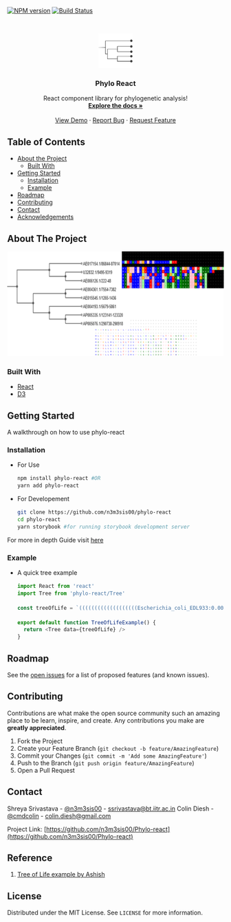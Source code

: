 [![NPM version](https://img.shields.io/npm/v/phylo-react.svg?style=flat-square)](https://npmjs.org/package/phylo-react)
[![Build Status](https://travis-ci.com/n3m3sis00/phylo-react.svg?branch=master)](https://travis-ci.com/n3m3sis00/phylo-react)

<!-- PROJECT LOGO -->
<br />
<p align="center">
  <a href="https://github.com/n3m3sis00/Phylo-react">
    <img src="docs/img/logo.png" alt="Logo" width="80" height="80">
  </a>

  <h3 align="center">Phylo React</h3>

  <p align="center">
    React component library for phylogenetic analysis!
    <br />
    <a href="https://github.com/n3m3sis00/Phylo-react"><strong>Explore the docs »</strong></a>
    <br />
    <br />
    <a href="https://n3m3sis00.github.io/phylo-react/demo">View Demo</a>
    ·
    <a href="https://github.com/n3m3sis00/Phylo-react/issues">Report Bug</a>
    ·
    <a href="https://github.com/n3m3sis00/Phylo-react/issues">Request Feature</a>
  </p>
</p>

<!-- TABLE OF CONTENTS -->

## Table of Contents

- [About the Project](#about-the-project)
  - [Built With](#built-with)
- [Getting Started](#getting-started)
  - [Installation](#installation)
  - [Example](#example)
- [Roadmap](#roadmap)
- [Contributing](#contributing)
- [Contact](#contact)
- [Acknowledgements](#acknowledgements)

<!-- ABOUT THE PROJECT -->

## About The Project

[![Product Name Screen Shot][product-screenshot]](https://n3m3sis00.github.io/tree)

### Built With

- [React](https://reactjs.com)
- [D3](https://d3js.com)

## Getting Started

A walkthrough on how to use phylo-react

### Installation

- For Use

  ```bash
  npm install phylo-react #OR
  yarn add phylo-react
  ```

- For Developement
  ```bash
  git clone https://github.com/n3m3sis00/phylo-react
  cd phylo-react
  yarn storybook #for running storybook development server
  ```

For more in depth Guide visit [here](https://github.com/n3m3sis00/phylo-react/wiki/How-To-Contribute)

### Example

- A quick tree example

  ```js
  import React from 'react'
  import Tree from 'phylo-react/Tree'

  const treeOfLife = `(((((((((((((((((((Escherichia_coli_EDL933:0.00000,Escherichia_coli_O157_H7:0.00000)Escherichia_subclade:0.00044[96],((Escherichia_coli_O6:0.00000,Escherichia_coli_K12:0.00022)Escherichia_subclade:0.00022[76],(Shigella_flexneri_2a_2457T:0.00000,Shigella_flexneri_2a_301:0.00000)Shigella:0.00266[100])Enterobacteriaceae_subclade:0.00000[75])Enterobacteriaceae_subclade:0.00813[100],((Salmonella_enterica:0.00000,Salmonella_typhi:0.00000)Salmonella_subclade:0.00146[100],Salmonella_typhimurium:0.00075)Salmonella:0.00702[100])Enterobacteriaceae_subclade:0.03131[100],((Yersinia_pestis_Medievalis:0.00000,(Yersinia_pestis_KIM:0.00000,Yersinia_pestis_CO92:0.00000)Yersinia_subclade:0.00000[31])Yersinia:0.03398[100],Photorhabdus_luminescens:0.05076)Enterobacteriaceae_subclade:0.01182[61])Enterobacteriaceae_subclade:0.02183[98],((Blochmannia_floridanus:0.32481,Wigglesworthia_brevipalpis:0.35452)Enterobacteriaceae_subclade:0.08332[100],(Buchnera_aphidicola_Bp:0.27492,(Buchnera_aphidicola_APS:0.09535,Buchnera_aphidicola_Sg:0.10235)Buchnera_subclade:0.10140[100])Buchnera:0.06497[100])Enterobacteriaceae_subclade:0.15030[100])Enterobacteriaceae:0.02808[100],((Pasteurella_multocida:0.03441,Haemophilus_influenzae:0.03754)Pasteurellaceae_subclade:0.01571[94],Haemophilus_ducreyi:0.05333)Pasteurellaceae:0.07365[100])Gammaproteobacteria_subclade:0.03759[100],((((Vibrio_vulnificus_YJ016:0.00021,Vibrio_vulnificus_CMCP6:0.00291)Vibrio_subclade:0.01212[100],Vibrio_parahaemolyticus:0.01985)Vibrio_subclade:0.01536[100],Vibrio_cholerae:0.02995)Vibrio:0.02661[100],Photobacterium_profundum:0.06131)Vibrionaceae:0.05597[100])Gammaproteobacteria_subclade:0.03492[81],Shewanella_oneidensis:0.10577)Gammaproteobacteria_subclade:0.12234[100],((Pseudomonas_putida:0.02741,Pseudomonas_syringae:0.03162)Pseudomonas_subclade:0.02904[100],Pseudomonas_aeruginosa:0.03202)Pseudomonas:0.14456[100])Gammaproteobacteria_subclade:0.04492[98],((Xylella_fastidiosa_700964:0.01324,Xylella_fastidiosa_9a5c:0.00802)Xylella:0.10192[100],(Xanthomonas_axonopodis:0.01069,Xanthomonas_campestris:0.00934)Xanthomonas:0.05037[100])Xanthomonadaceae:0.24151[100])Gammaproteobacteria_subclade:0.02475[49],Coxiella_burnetii:0.33185)Gammaproteobacteria:0.03328[54],((((Neisseria_meningitidis_A:0.00400,Neisseria_meningitidis_B:0.00134)Neisseria:0.12615[100],Chromobacterium_violaceum:0.09623)Neisseriaceae:0.07131[100],((Bordetella_pertussis:0.00127,(Bordetella_parapertussis:0.00199,Bordetella_bronchiseptica:0.00022)Bordetella_subclade:0.00006[67])Bordetella:0.14218[100],Ralstonia_solanacearum:0.11464)Burkholderiales:0.08478[100])Betaproteobacteria_subclade:0.03840[75],Nitrosomonas_europaea:0.22059)Betaproteobacteria:0.08761[100])Proteobacteria_subclade:0.16913[100],((((((Agrobacterium_tumefaciens_Cereon:0.00000,Agrobacterium_tumefaciens_WashU:0.00000):0.05735[100],Rhizobium_meliloti:0.05114)Sinorhizobium:0.05575[100],((Brucella_suis:0.00102,Brucella_melitensis:0.00184)Brucella:0.08660[100],Rhizobium_loti:0.09308)Rhizobiales_subclade:0.02384[51])Rhizobiales_subclade:0.08637[100],(Rhodopseudomonas_palustris:0.04182,Bradyrhizobium_japonicum:0.06346)Bradyrhizobiaceae:0.14122[100])Rhizobiales:0.05767[100],Caulobacter_crescentus:0.23943)Alphaproteobacteria_subclade:0.11257[100],(Wolbachia_sp._wMel:0.51596,(Rickettsia_prowazekii:0.04245,Rickettsia_conorii:0.02487)Rickettsia:0.38019[100])Rickettsiaceae:0.12058[100])Alphaproteobacteria:0.12365[100])Proteobacteria_subclade:0.06301[100],((((Helicobacter_pylori_J99:0.00897,Helicobacter_pylori_26695:0.00637)Helicobacter_subclade:0.19055[100],Helicobacter_hepaticus:0.12643)Helicobacter:0.05330[100],Wolinella_succinogenes:0.11644)Helicobacteraceae:0.09105[100],Campylobacter_jejuni:0.20399)Campylobacterales:0.41390[100])Proteobacteria_subclade:0.04428[82],((Desulfovibrio_vulgaris:0.38320,(Geobacter_sulfurreducens:0.22491,Bdellovibrio_bacteriovorus:0.45934)Deltaproteobacteria_subclade:0.04870[43])Deltaproteobacteria:0.04100[69],(Acidobacterium_capsulatum:0.24572,Solibacter_usitatus:0.29086)Acidobacteria:0.20514[100])Bacteria_subclade:0.04214[64])Bacteria_subclade:0.05551[98],((Fusobacterium_nucleatum:0.45615,(Aquifex_aeolicus:0.40986,Thermotoga_maritima:0.34182)Bacteria_subclade:0.07696[100])Bacteria_subclade:0.03606[35],(((Thermus_thermophilus:0.26583,Deinococcus_radiodurans:0.29763)Deinococci:0.24776[100],Dehalococcoides_ethenogenes:0.53988)Bacteria_subclade:0.04370[35],((((Nostoc_sp._PCC_7120:0.12014,Synechocystis_sp._PCC6803:0.15652)Cyanobacteria_subclade:0.04331[98],Synechococcus_elongatus:0.13147)Cyanobacteria_subclade:0.05040[100],(((Synechococcus_sp._WH8102:0.06780,Prochlorococcus_marinus_MIT9313:0.05434)Cyanobacteria_subclade:0.04879[100],Prochlorococcus_marinus_SS120:0.10211)Cyanobacteria_subclade:0.04238[74],Prochlorococcus_marinus_CCMP1378:0.16170)Cyanobacteria_subclade:0.20442[100])Cyanobacteria_subclade:0.07646[100],Gloeobacter_violaceus:0.23764)Cyanobacteria:0.24501[100])Bacteria_subclade:0.04332[39])Bacteria_subclade:0.02720[51])Bacteria_subclade:0.03471[74],((((Gemmata_obscuriglobus:0.36751,Rhodopirellula_baltica:0.38017)Planctomycetaceae:0.24062[100],((Leptospira_interrogans_L1-130:0.00000,Leptospira_interrogans_56601:0.00027)Leptospira:0.47573[100],((Treponema_pallidum:0.25544,Treponema_denticola:0.16072)Treponema:0.19057[100],Borrelia_burgdorferi:0.42323)Spirochaetaceae:0.20278[100])Spirochaetales:0.07248[95])Bacteria_subclade:0.04615[42],(((Tropheryma_whipplei_TW08/27:0.00009,Tropheryma_whipplei_Twist:0.00081)Tropheryma:0.44723[100],Bifidobacterium_longum:0.29283)Actinobacteridae_subclade:0.14429[100],(((((Corynebacterium_glutamicum_13032:0.00022,Corynebacterium_glutamicum:0.00000)Corynebacterium_subclade:0.03415[100],Corynebacterium_efficiens:0.02559)Corynebacterium_subclade:0.03682[100],Corynebacterium_diphtheriae:0.06479)Corynebacterium:0.13907[100],(((Mycobacterium_bovis:0.00067,(Mycobacterium_tuberculosis_CDC1551:0.00000,Mycobacterium_tuberculosis_H37Rv:0.00000)Mycobacterium_subclade:0.00022[98])Mycobacterium_subclade:0.03027[100],Mycobacterium_leprae:0.05135)Mycobacterium_subclade:0.01514[97],Mycobacterium_paratuberculosis:0.02091)Mycobacterium:0.11523[100])Corynebacterineae:0.09883[100],(Streptomyces_avermitilis:0.02680,Streptomyces_coelicolor:0.02678)Streptomyces:0.16707[100])Actinomycetales_subclade:0.06110[91])Actinobacteridae:0.26800[100])Bacteria_subclade:0.03480[23],((Fibrobacter_succinogenes:0.51984,(Chlorobium_tepidum:0.37204,(Porphyromonas_gingivalis:0.11304,Bacteroides_thetaiotaomicron:0.13145)Bacteroidales:0.34694[100])Bacteroidetes/Chlorobi_group:0.09237[100])Bacteria_subclade:0.04841[62],(((Chlamydophila_pneumoniae_TW183:0.00000,(Chlamydia_pneumoniae_J138:0.00000,(Chlamydia_pneumoniae_CWL029:0.00000,Chlamydia_pneumoniae_AR39:0.00000)Chlamydophila_subclade:0.00000[37])Chlamydophila_subclade:0.00000[44])Chlamydophila_subclade:0.10482[100],Chlamydophila_caviae:0.05903)Chlamydophila:0.04170[98],(Chlamydia_muridarum:0.01938,Chlamydia_trachomatis:0.02643)Chlamydia:0.06809[100])Chlamydiaceae:0.60169[100])Bacteria_subclade:0.04443[32])Bacteria_subclade:0.04284[67])Bacteria_subclade:0.02646[66],((Thermoanaerobacter_tengcongensis:0.17512,((Clostridium_tetani:0.10918,Clostridium_perfringens:0.11535)Clostridium_subclade:0.03238[78],Clostridium_acetobutylicum:0.11396)Clostridium:0.15056[100])Clostridia:0.11788[100],(((((Mycoplasma_mobile:0.27702,Mycoplasma_pulmonis:0.28761)Mycoplasma_subclade:0.28466[100],((((Mycoplasma_pneumoniae:0.10966,Mycoplasma_genitalium:0.11268)Mycoplasma_subclade:0.31768[100],Mycoplasma_gallisepticum:0.24373)Mycoplasma_subclade:0.14180[100],Mycoplasma_penetrans:0.34890)Mycoplasma_subclade:0.06674[94],Ureaplasma_parvum:0.33874)Mycoplasmataceae_subclade:0.19177[100])Mycoplasmataceae_subclade:0.07341[100],Mycoplasma_mycoides:0.37680)Mycoplasmataceae:0.12541[100],Phytoplasma_Onion_yellows:0.47843)Mollicutes:0.09099[100],(((((Listeria_monocytogenes_F2365:0.00063,Listeria_monocytogenes_EGD:0.00144)Listeria_subclade:0.00235[90],Listeria_innocua:0.00248)Listeria:0.13517[100],((Oceanobacillus_iheyensis:0.13838,Bacillus_halodurans:0.09280)Bacillaceae_subclade:0.02676[91],(((Bacillus_cereus_ATCC_14579:0.00342,Bacillus_cereus_ATCC_10987:0.00123)Bacillus_subclade:0.00573[100],Bacillus_anthracis:0.00331)Bacillus_subclade:0.08924[100],Bacillus_subtilis:0.07876)Bacillus:0.01984[96])Bacillaceae:0.03907[100])Bacillales_subclade:0.02816[69],((Staphylococcus_aureus_MW2:0.00000,(Staphylococcus_aureus_N315:0.00022,Staphylococcus_aureus_Mu50:0.00022)Staphylococcus_subclade:0.00022[61])Staphylococcus_subclade:0.02479[100],Staphylococcus_epidermidis:0.03246)Staphylococcus:0.17366[100])Bacillales:0.02828[64],(((((((Streptococcus_agalactiae_III:0.00110,Streptococcus_agalactiae_V:0.00155)Streptococcus_subclade:0.01637[100],(Streptococcus_pyogenes_M1:0.00134,(Streptococcus_pyogenes_MGAS8232:0.00045,(Streptococcus_pyogenes_MGAS315:0.00000,Streptococcus_pyogenes_SSI-1:0.00022)Streptococcus_subclade:0.00110[100])Streptococcus_subclade:0.00066[87])Streptococcus_subclade:0.02250[100])Streptococcus_subclade:0.01360[100],Streptococcus_mutans:0.04319)Streptococcus_subclade:0.01920[99],(Streptococcus_pneumoniae_R6:0.00119,Streptococcus_pneumoniae_TIGR4:0.00124)Streptococcus_subclade:0.03607[100])Streptococcus:0.04983[100],Lactococcus_lactis:0.11214)Streptococcaceae:0.08901[100],Enterococcus_faecalis:0.07946)Lactobacillales_subclade:0.03958[100],(Lactobacillus_johnsonii:0.20999,Lactobacillus_plantarum:0.14371)Lactobacillus:0.06763[100])Lactobacillales:0.08989[100])Bacilli:0.08905[100])Firmicutes_subclade:0.09540[92])Firmicutes:0.04315[54])Bacteria:1.34959,(((((Thalassiosira_pseudonana:0.33483,(Cryptosporidium_hominis:0.25048,Plasmodium_falciparum:0.28267)Apicomplexa:0.14359[100])Eukaryota_subclade:0.03495[42],(((Oryza_sativa:0.07623,Arabidopsis_thaliana:0.09366)Streptophyta:0.15770[100],Cyanidioschyzon_merolae:0.38319)Eukaryota_subclade:0.08133[96],(Dictyostelium_discoideum:0.34685,(((Eremothecium_gossypii:0.07298,Saccharomyces_cerevisiae:0.07619)Saccharomycetaceae:0.21170[100],Schizosaccharomyces_pombe:0.24665)Ascomycota:0.15370[100],(((Anopheles_gambiae:0.10724,Drosophila_melanogaster:0.10233)Diptera:0.09870[100],((Takifugu_rubripes:0.03142,Danio_rerio:0.05230)Actinopterygii:0.04335[100],(((Rattus_norvegicus:0.03107,Mus_musculus:0.01651)Murinae:0.00398[91],(Homo_sapiens:0.00957,Pan_troglodytes:0.03864)Hominidae:0.01549[100])Euarchontoglires:0.01629[99],Gallus_gallus:0.04596)Gnathostomata_subclade:0.01859[100])Gnathostomata:0.09688[100])Metazoa_subclade:0.03693[95],(Caenorhabditis_elegans:0.01843,Caenorhabditis_briggsae:0.01896)Caenorhabditis:0.24324[100])Metazoa:0.09911[100])Eukaryota_subclade:0.04004[85])Eukaryota_subclade:0.02708[41])Eukaryota_subclade:0.02636[44])Eukaryota_subclade:0.06455[87],Leishmania_major:0.45664)Eukaryota_subclade:0.10129[100],Giardia_lamblia:0.55482)Eukaryota:0.57543[100],((Nanoarchaeum_equitans:0.81078,(((Sulfolobus_tokodaii:0.17389,Sulfolobus_solfataricus:0.18962)Sulfolobus:0.33720[100],Aeropyrum_pernix:0.43380)Thermoprotei_subclade:0.09462[94],Pyrobaculum_aerophilum:0.55514)Thermoprotei:0.12018[100])Archaea_subclade:0.15444[100],((Thermoplasma_volcanium:0.10412,Thermoplasma_acidophilum:0.09785)Thermoplasma:0.66151[100],((((Methanobacterium_thermautotrophicum:0.36583,Methanopyrus_kandleri:0.35331)Euryarchaeota_subclade:0.07446[99],(Methanococcus_maripaludis:0.28592,Methanococcus_jannaschii:0.13226)Methanococcales:0.23828[100])Euryarchaeota_subclade:0.06284[100],((Pyrococcus_horikoshii:0.02786,Pyrococcus_abyssi:0.02179)Pyrococcus_subclade:0.02239[100],Pyrococcus_furiosus:0.02366)Pyrococcus:0.36220[100])Euryarchaeota_subclade:0.04469[51],(Archaeoglobus_fulgidus:0.34660,(Halobacterium_sp._NRC-1:0.61597,(Methanosarcina_acetivorans:0.02602,Methanosarcina_mazei:0.03087)Methanosarcina:0.30588[100])Euryarchaeota_subclade:0.12801[100])Euryarchaeota_subclade:0.10395[100])Euryarchaeota_subclade:0.06815[62])Euryarchaeota:0.11833[99])Archaea:0.43325[100]):0.88776);`

  export default function TreeOfLifeExample() {
    return <Tree data={treeOfLife} />
  }
  ```

<!-- ROADMAP -->

## Roadmap

See the [open issues](https://github.com/n3m3sis00/Phylo-react/issues) for a list of proposed features (and known issues).

<!-- CONTRIBUTING -->

## Contributing

Contributions are what make the open source community such an amazing place to be learn, inspire, and create. Any contributions you make are **greatly appreciated**.

1. Fork the Project
2. Create your Feature Branch (`git checkout -b feature/AmazingFeature`)
3. Commit your Changes (`git commit -m 'Add some AmazingFeature'`)
4. Push to the Branch (`git push origin feature/AmazingFeature`)
5. Open a Pull Request

<!-- CONTACT -->

## Contact

Shreya Srivastava - [@n3m3sis00](github.com/n3m3sis00) - ssrivastava@bt.iitr.ac.in
Colin Diesh - [@cmdcolin](github.com/cmdcolin) - colin.diesh@gmail.com

Project Link: [https://github.com/n3m3sis00/Phylo-react](https://github.com/n3m3sis00/Phylo-react)

## Reference

1.  [Tree of Life example by Ashish](https://bl.ocks.org/git-ashish/3aa81521f96e48198c80b4e2742bb6bc)
    <!-- MARKDOWN LINKS & IMAGES -->
    <!-- https://www.markdownguide.org/basic-syntax/#reference-style-links -->

[build-shield]: https://travis-ci.com/n3m3sis00/tree.svg?branch=master
[build-url]: https://travis-ci.com/n3m3sis00/tree
[contributors-shield]: https://img.shields.io/github/contributors/n3m3sis00/tree.svg
[contributors-url]: https://github.com/n3m3sis00/Phylo-react/graphs/contributors
[forks-shield]: https://img.shields.io/github/forks/n3m3sis00/tree.svg
[forks-url]: https://github.com/n3m3sis00/Phylo-react/network/members
[stars-shield]: https://img.shields.io/github/stars/n3m3sis00/tree.svg
[stars-url]: https://github.com/n3m3sis00/Phylo-react/stargazers
[issues-shield]: https://img.shields.io/github/issues/n3m3sis00/tree.svg
[issues-url]: https://github.com/n3m3sis00/Phylo-react/issues
[license-shield]: https://img.shields.io/github/license/n3m3sis00/tree.svg
[license-url]: https://github.com/n3m3sis00/Phylo-react/blob/master/LICENSE
[product-screenshot]: docs/img/demo.png

<!-- LICENSE -->

## License

Distributed under the MIT License. See `LICENSE` for more information.
